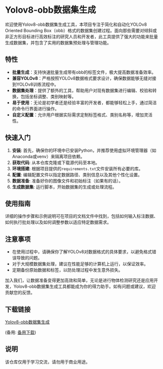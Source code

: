 # Yolov8-obb数据集生成

欢迎使用Yolov8-obb数据集生成工具，本项目专注于简化和自动化YOLOv8 Oriented Bounding Box（obb）格式的数据集创建过程。面向那些需要对倾斜或非正方形目标进行高效标注的研究人员和开发者，此工具提供了强大的功能来批量生成数据集，并包含了实用的数据集预处理与管理功能。

## 特性

- **批量生成**：支持快速批量生成带有obb的标签文件，极大提高数据准备效率。
- **兼容YOLOv8**：严格按照YOLOv8数据格式要求设计，确保数据能够无缝对接到YOLOv8训练流程中。
- **数据集处理**：提供了额外的工具，帮助用户对现有数据集进行编辑、校验和转换，包括坐标调整、类别映射等。
- **易于使用**：无论是初学者还是经验丰富的开发者，都能够轻松上手，通过简洁的命令行界面进行操作。
- **自定义配置**：允许用户根据实际需求定制标签格式、类别名称等，增加灵活性。

## 快速入门

1. **安装**: 首先，确保你的环境中已安装Python，并推荐使用虚拟环境管理器（如Anaconda或venv）来隔离项目依赖。
2. **获取代码**: 从本仓库克隆或下载源代码至本地。
3. **环境搭建**: 根据项目提供的`requirements.txt`文件安装所有必要的库。
4. **配置**: 编辑配置文件以指定数据路径、类别信息以及其他个性化设置。
5. **数据准备**: 准备好你的图像文件和初始标注（如果有的话）。
6. **生成数据集**: 运行脚本，开始数据集的生成或处理流程。

## 使用指南

详细的操作步骤和示例说明可在项目的文档文件中找到，包括如何输入标注数据、如何执行批处理以及如何调整参数以适应特定数据需求。

## 注意事项

- 在使用过程中，请确保你了解YOLOv8对数据格式的具体要求，以避免格式错误导致的问题。
- 对于大规模数据集处理，建议在性能足够的计算机上运行，以保证效率。
- 定期备份原始数据和标签，以防处理过程中发生意外损失。

加入我们，让数据准备变得更加高效和简单，无论是进行物体检测研究还是应用开发，Yolov8-obb数据集生成工具都能成为你的得力助手。如有问题或建议，欢迎贡献您的反馈。

## 下载链接
[Yolov8-obb数据集生成](https://pan.quark.cn/s/40a6e83fcae5) 

(备用: [备用下载](https://pan.baidu.com/s/1P0mHYNkB-9VzZTiPBPD2Kw?pwd=1234))

## 说明

该仓库仅用于学习交流，请勿用于商业用途。
